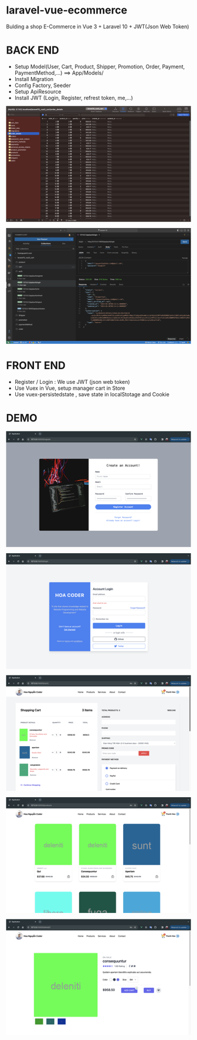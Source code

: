 # laravel-vue-ecommerce
Bulding a shop E-Commerce in Vue 3 + Laravel 10 + JWT(Json Web Token)

# BACK END
- Setup Model(User, Cart, Product, Shipper, Promotion, Order, Payment, PaymentMethod,...) ==> App/Models/ 
- Install Migration
- Config Factory, Seeder
- Setup ApiResource 
- Install JWT (Login, Register, refrest token, me,...)

![Database](https://raw.githubusercontent.com/skipperhoa/laravel-vue-ecommerce/master/hoacode_note/demo/Screenshot%202024-04-02%20at%2011.51.11.png)

![Fetch API](https://raw.githubusercontent.com/skipperhoa/laravel-vue-ecommerce/master/hoacode_note/demo/Screenshot%202024-04-02%20at%2011.54.03.png)


# FRONT END
-  Register / Login : We use JWT (json web token)
-  Use Vuex in Vue, setup manager cart in Store
-  Use vuex-persistedstate , save state in localStotage and Cookie

# DEMO
![Register](https://raw.githubusercontent.com/skipperhoa/laravel-vue-ecommerce/master/hoacode_note/demo/Screenshot%202024-04-01%20at%2014.30.59.png)

![Login](https://raw.githubusercontent.com/skipperhoa/laravel-vue-ecommerce/master/hoacode_note/demo/Screenshot%202024-04-01%20at%2014.31.20.png)

![Cart and Checkout](https://raw.githubusercontent.com/skipperhoa/laravel-vue-ecommerce/master/hoacode_note/demo/Screenshot%202024-04-01%20at%2014.32.32.png)

![Product](https://raw.githubusercontent.com/skipperhoa/laravel-vue-ecommerce/master/hoacode_note/demo/Screenshot%202024-04-01%20at%2014.32.43.png)

![Detail](https://raw.githubusercontent.com/skipperhoa/laravel-vue-ecommerce/master/hoacode_note/demo/Screenshot%202024-04-02%20at%2013.44.31.png)
  

